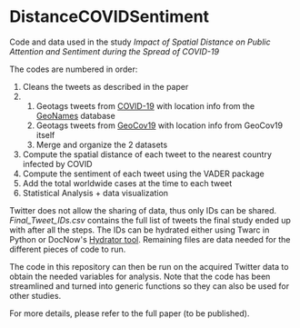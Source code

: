 # DistanceCOVIDSentiment
Code and data used in the study *Impact of Spatial Distance on Public Attention and Sentiment during the Spread of COVID-19*

The codes are numbered in order:
1. Cleans the tweets as described in the paper
2. 
    1. Geotags tweets from [COVID-19](https://github.com/echen102/COVID-19-TweetIDs) with location info from the [GeoNames](http://www.geonames.org/) database
    2. Geotags tweets from [GeoCov19](https://ieee-dataport.org/open-access/geocov19-dataset-hundreds-millions-multilingual-covid-19-tweets-location-information) with location info from GeoCov19 itself
    3. Merge and organize the 2 datasets
6. Compute the spatial distance of each tweet to the nearest country infected by COVID
7. Compute the sentiment of each tweet using the VADER package
8. Add the total worldwide cases at the time to each tweet
9. Statistical Analysis + data visualization

Twitter does not allow the sharing of data, thus only IDs can be shared. *Final_Tweet_IDs.csv* contains the full list of tweets the final study ended up with after all the steps. The IDs can be hydrated either using Twarc in Python or DocNow's [Hydrator tool](https://github.com/DocNow/hydrator). Remaining files are data needed for the different pieces of code to run.

The code in this repository can then be run on the acquired Twitter data to obtain the needed variables for analysis. Note that the code has been streamlined and turned into generic functions so they can also be used for other studies.

For more details, please refer to the full paper (to be published).
